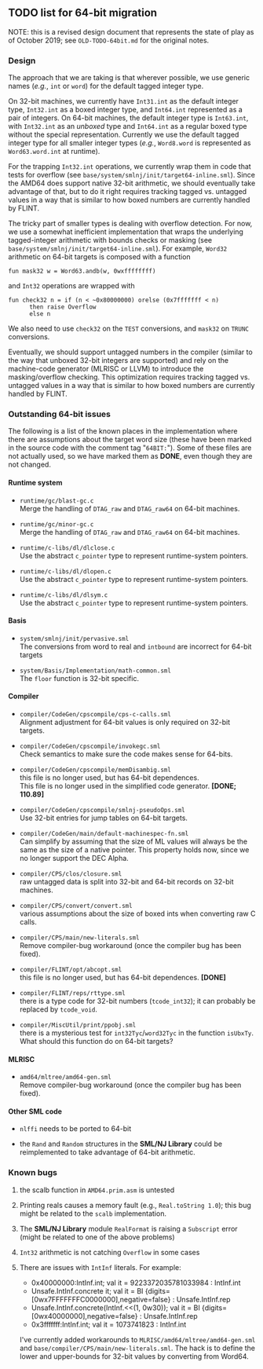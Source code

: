 ## TODO list for 64-bit migration

NOTE: this is a revised design document that represents the state
of play as of October 2019; see `OLD-TODO-64bit.md` for the original
notes.

### Design

The approach that we are taking is that wherever possible, we use
generic names (*e.g.*, `int` or `word`) for the default tagged
integer type.

On 32-bit machines, we currently have `Int31.int` as the default integer
type, `Int32.int` as a boxed integer type, and `Int64.int` represented as
a pair of integers.  On 64-bit machines, the default integer type is
`Int63.int`, with `Int32.int` as an *unboxed* type and `Int64.int`
as a regular boxed type without the special representation.  Currently
we use the default tagged integer type for all smaller integer types
(*e.g.*, `Word8.word` is represented as `Word63.word.int` at runtime).

For the trapping `Int32.int` operations, we currently wrap them in
code that tests for overflow (see `base/system/smlnj/init/target64-inline.sml`).
Since the AMD64 does support native 32-bit arithmetic, we should
eventually take advantage of that, but to do it right requires tracking
tagged vs. untagged values in a way that is similar to how boxed
numbers are currently handled by FLINT.

The tricky part of smaller types is dealing with overflow detection.
For now, we use a somewhat inefficient implementation that wraps the
underlying tagged-integer arithmetic with bounds checks or masking
(see `base/system/smlnj/init/target64-inline.sml`).  For example,
`Word32` arithmetic on 64-bit targets is composed with a function

	fun mask32 w = Word63.andb(w, 0wxffffffff)

and `Int32` operations are wrapped with

	fun check32 n = if (n < ~0x80000000) orelse (0x7fffffff < n)
	      then raise Overflow
	      else n

We also need to use `check32` on the `TEST` conversions, and `mask32` on
`TRUNC` conversions.

Eventually, we should support untagged numbers in the compiler (similar
to the way that unboxed 32-bit integers are supported) and rely on the
machine-code generator (MLRISC or LLVM) to introduce the masking/overflow
checking.  This optimization requires tracking tagged vs. untagged values
in a way that is similar to how boxed numbers are currently handled by FLINT.

### Outstanding 64-bit issues

The following is a list of the known places in the implementation where
there are assumptions about the target word size (these have
been marked in the source code with the comment tag "`64BIT:`").
Some of these files are not actually used, so we have marked them
as **DONE**, even though they are not changed.

#### Runtime system

  * `runtime/gc/blast-gc.c` <br/>
    Merge the handling of `DTAG_raw` and `DTAG_raw64` on 64-bit machines.

  * `runtime/gc/minor-gc.c` <br/>
    Merge the handling of `DTAG_raw` and `DTAG_raw64` on 64-bit machines.

  * `runtime/c-libs/dl/dlclose.c` <br/>
    Use the abstract `c_pointer` type to represent runtime-system pointers.

  * `runtime/c-libs/dl/dlopen.c` <br/>
    Use the abstract `c_pointer` type to represent runtime-system pointers.

  * `runtime/c-libs/dl/dlsym.c` <br/>
    Use the abstract `c_pointer` type to represent runtime-system pointers.

#### Basis

  * `system/smlnj/init/pervasive.sml` <br/>
    The conversions from word to real and `intbound` are incorrect for 64-bit targets

  * `system/Basis/Implementation/math-common.sml` <br/>
    The `floor` function is 32-bit specific.

#### Compiler

  * `compiler/CodeGen/cpscompile/cps-c-calls.sml` <br/>
    Alignment adjustment for 64-bit values is only required on 32-bit targets.

  * `compiler/CodeGen/cpscompile/invokegc.sml` <br/>
    Check semantics to make sure the code makes sense for 64-bits.

  * `compiler/CodeGen/cpscompile/memDisambig.sml` <br/>
    this file is no longer used, but has 64-bit dependences. <br/>
    This file is no longer used in the simplified code generator.
    **[DONE; 110.89]**

  * `compiler/CodeGen/cpscompile/smlnj-pseudoOps.sml` <br/>
    Use 32-bit entries for jump tables on 64-bit targets.

  * `compiler/CodeGen/main/default-machinespec-fn.sml` <br/>
    Can simplify by assuming that the size of ML values will always be the same
    as the size of a native pointer.  This property holds now, since we no longer
    support the DEC Alpha.

  * `compiler/CPS/clos/closure.sml` <br/>
    raw untagged data is split into 32-bit and 64-bit records on 32-bit machines.

  * `compiler/CPS/convert/convert.sml` <br/>
    various assumptions about the size of boxed ints when converting
    raw C calls.

  * `compiler/CPS/main/new-literals.sml` </br>
    Remove compiler-bug workaround (once the compiler bug has been fixed).

  * `compiler/FLINT/opt/abcopt.sml` <br/>
    this file is no longer used, but has 64-bit dependences.
    **[DONE]**

  * `compiler/FLINT/reps/rttype.sml` <br/>
    there is a type code for 32-bit numbers (`tcode_int32`); it can probably
    be replaced by `tcode_void`.

  * `compiler/MiscUtil/print/ppobj.sml` <br/>
    there is a mysterious test for `int32Tyc`/`word32Tyc` in the function
    `isUbxTy`.  What should this function do on 64-bit targets?


#### MLRISC

  * `amd64/mltree/amd64-gen.sml` <br/>
    Remove compiler-bug workaround (once the compiler bug has been fixed).

#### Other SML code

  * `nlffi` needs to be ported to 64-bit

  * the `Rand` and `Random` structures in the **SML/NJ Library** could be
    reimplemented to take advantage of 64-bit arithmetic.

### Known bugs


1. the scalb function in `AMD64.prim.asm` is untested

2. Printing reals causes a memory fault (e.g., `Real.toString 1.0`); this bug
   might be related to the `scalb` implementation.

3. The **SML/NJ Library** module `RealFormat` is raising a `Subscript` error (might be
   related to one of the above problems)

4. `Int32` arithmetic is not catching `Overflow` in some cases

5. There are issues with `IntInf` literals.  For example:

	- 0x40000000:IntInf.int;
	val it = 9223372035781033984 : IntInf.int
	- Unsafe.IntInf.concrete it;
	val it = BI {digits=[0wx7FFFFFFFC0000000],negative=false} : Unsafe.IntInf.rep
	- Unsafe.IntInf.concrete(IntInf.<<(1, 0w30));
	val it = BI {digits=[0wx40000000],negative=false} : Unsafe.IntInf.rep
	- 0x3fffffff:IntInf.int;
	val it = 1073741823 : IntInf.int

    I've currently added workarounds to `MLRISC/amd64/mltree/amd64-gen.sml` and
    `base/compiler/CPS/main/new-literals.sml`.  The hack is to define the lower
    and upper-bounds for 32-bit values by converting from Word64.
